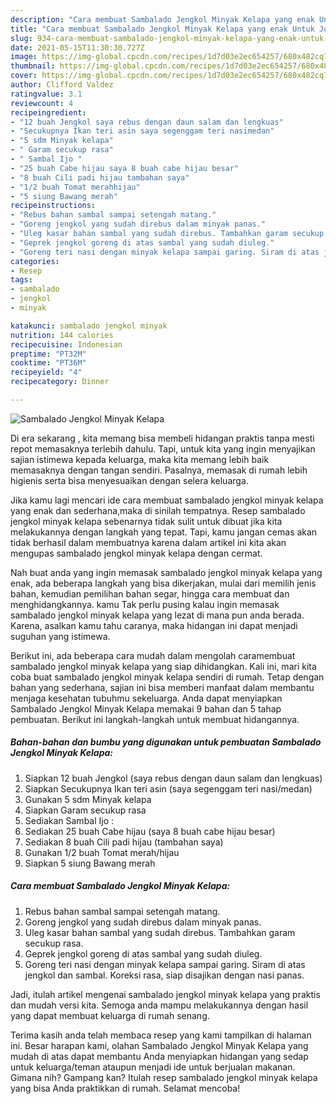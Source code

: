 ```yaml
---
description: "Cara membuat Sambalado Jengkol Minyak Kelapa yang enak Untuk Jualan"
title: "Cara membuat Sambalado Jengkol Minyak Kelapa yang enak Untuk Jualan"
slug: 934-cara-membuat-sambalado-jengkol-minyak-kelapa-yang-enak-untuk-jualan
date: 2021-05-15T11:30:30.727Z
image: https://img-global.cpcdn.com/recipes/1d7d03e2ec654257/680x482cq70/sambalado-jengkol-minyak-kelapa-foto-resep-utama.jpg
thumbnail: https://img-global.cpcdn.com/recipes/1d7d03e2ec654257/680x482cq70/sambalado-jengkol-minyak-kelapa-foto-resep-utama.jpg
cover: https://img-global.cpcdn.com/recipes/1d7d03e2ec654257/680x482cq70/sambalado-jengkol-minyak-kelapa-foto-resep-utama.jpg
author: Clifford Valdez
ratingvalue: 3.1
reviewcount: 4
recipeingredient:
- "12 buah Jengkol saya rebus dengan daun salam dan lengkuas"
- "Secukupnya Ikan teri asin saya segenggam teri nasimedan"
- "5 sdm Minyak kelapa"
- " Garam secukup rasa"
- " Sambal Ijo "
- "25 buah Cabe hijau saya 8 buah cabe hijau besar"
- "8 buah Cili padi hijau tambahan saya"
- "1/2 buah Tomat merahhijau"
- "5 siung Bawang merah"
recipeinstructions:
- "Rebus bahan sambal sampai setengah matang."
- "Goreng jengkol yang sudah direbus dalam minyak panas."
- "Uleg kasar bahan sambal yang sudah direbus. Tambahkan garam secukup rasa."
- "Geprek jengkol goreng di atas sambal yang sudah diuleg."
- "Goreng teri nasi dengan minyak kelapa sampai garing. Siram di atas jengkol dan sambal. Koreksi rasa, siap disajikan dengan nasi panas."
categories:
- Resep
tags:
- sambalado
- jengkol
- minyak

katakunci: sambalado jengkol minyak 
nutrition: 144 calories
recipecuisine: Indonesian
preptime: "PT32M"
cooktime: "PT36M"
recipeyield: "4"
recipecategory: Dinner

---
```



![Sambalado Jengkol Minyak Kelapa](https://img-global.cpcdn.com/recipes/1d7d03e2ec654257/680x482cq70/sambalado-jengkol-minyak-kelapa-foto-resep-utama.jpg)

Di era  sekarang , kita memang bisa membeli hidangan praktis tanpa mesti repot memasaknya terlebih dahulu. Tapi, untuk kita yang ingin menyajikan sajian istimewa kepada keluarga, maka kita memang lebih baik memasaknya dengan tangan sendiri. Pasalnya, memasak di rumah lebih higienis serta bisa menyesuaikan dengan selera keluarga.

Jika kamu lagi mencari ide cara membuat sambalado jengkol minyak kelapa yang enak dan sederhana,maka di sinilah tempatnya. Resep sambalado jengkol minyak kelapa  sebenarnya tidak sulit untuk dibuat jika kita melakukannya dengan langkah yang tepat. Tapi, kamu jangan cemas akan tidak berhasil dalam membuatnya 
karena dalam artikel ini kita akan mengupas sambalado jengkol minyak kelapa dengan cermat.  



Nah buat anda yang ingin memasak sambalado jengkol minyak kelapa yang enak, ada beberapa langkah yang bisa dikerjakan, mulai dari memilih jenis bahan, kemudian pemilihan bahan segar, hingga cara membuat dan menghidangkannya. kamu Tak perlu pusing kalau ingin memasak sambalado jengkol minyak kelapa yang lezat di mana pun anda berada. Karena, asalkan kamu  tahu caranya, maka hidangan ini dapat menjadi suguhan yang istimewa.

Berikut ini, ada beberapa cara mudah dalam mengolah caramembuat sambalado jengkol minyak kelapa yang siap dihidangkan. Kali ini, mari kita coba buat sambalado jengkol minyak kelapa sendiri di rumah. Tetap dengan bahan yang sederhana, sajian ini bisa memberi manfaat dalam membantu menjaga kesehatan tubuhmu sekeluarga. Anda dapat menyiapkan Sambalado Jengkol Minyak Kelapa memakai 9 bahan dan 5 tahap pembuatan. Berikut ini langkah-langkah untuk membuat hidangannya.

<!--inarticleads1-->

##### Bahan-bahan dan bumbu yang digunakan untuk pembuatan Sambalado Jengkol Minyak Kelapa:

1. Siapkan 12 buah Jengkol (saya rebus dengan daun salam dan lengkuas)
1. Siapkan Secukupnya Ikan teri asin (saya segenggam teri nasi/medan)
1. Gunakan 5 sdm Minyak kelapa
1. Siapkan  Garam secukup rasa
1. Sediakan  Sambal Ijo :
1. Sediakan 25 buah Cabe hijau (saya 8 buah cabe hijau besar)
1. Sediakan 8 buah Cili padi hijau (tambahan saya)
1. Gunakan 1/2 buah Tomat merah/hijau
1. Siapkan 5 siung Bawang merah




<!--inarticleads2-->

##### Cara membuat Sambalado Jengkol Minyak Kelapa:

1. Rebus bahan sambal sampai setengah matang.
1. Goreng jengkol yang sudah direbus dalam minyak panas.
1. Uleg kasar bahan sambal yang sudah direbus. Tambahkan garam secukup rasa.
1. Geprek jengkol goreng di atas sambal yang sudah diuleg.
1. Goreng teri nasi dengan minyak kelapa sampai garing. Siram di atas jengkol dan sambal. Koreksi rasa, siap disajikan dengan nasi panas.




Jadi, itulah artikel mengenai  sambalado jengkol minyak kelapa  yang praktis dan mudah versi kita. Semoga anda mampu melakukannya dengan hasil yang dapat membuat keluarga di rumah senang. 

Terima kasih anda telah membaca resep yang kami tampilkan di halaman ini. Besar harapan kami, olahan  Sambalado Jengkol Minyak Kelapa yang mudah di atas dapat membantu Anda menyiapkan hidangan yang sedap untuk keluarga/teman ataupun menjadi ide untuk berjualan makanan. Gimana nih? Gampang kan? Itulah resep sambalado jengkol minyak kelapa yang bisa Anda praktikkan di rumah. Selamat mencoba!

